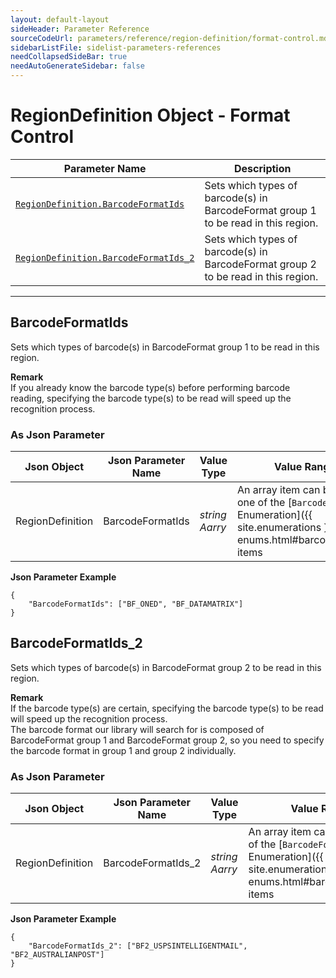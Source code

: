 ```yaml
---
layout: default-layout
sideHeader: Parameter Reference
sourceCodeUrl: parameters/reference/region-definition/format-control.md
sidebarListFile: sidelist-parameters-references
needCollapsedSideBar: true
needAutoGenerateSidebar: false
---
```



# RegionDefinition Object - Format Control

 | Parameter Name | Description |
 | -------------- | ----------- | 
 | [`RegionDefinition.BarcodeFormatIds`](#barcodeformatids) | Sets which types of barcode(s) in BarcodeFormat group 1 to be read in this region. |
 | [`RegionDefinition.BarcodeFormatIds_2`](#barcodeformatids_2) | Sets which types of barcode(s) in BarcodeFormat group 2 to be read in this region. |


---

## BarcodeFormatIds
Sets which types of barcode(s) in BarcodeFormat group 1 to be read in this region.  

**Remark**   
If you already know the barcode type(s) before performing barcode reading, specifying the barcode type(s) to be read will speed up the recognition process.

### As Json Parameter

| Json Object |	Json Parameter Name | Value Type | Value Range | Default Value |
| ----------- | ------------------- | ---------- | ----------- | ------------- |
| RegionDefinition | BarcodeFormatIds | *string Aarry* | An array item can be any one of the [`BarcodeFormat` Enumeration]({{ site.enumerations }}format-enums.html#barcodeformat) items | "BF_ALL" |

**Json Parameter Example**   
```
{
    "BarcodeFormatIds": ["BF_ONED", "BF_DATAMATRIX"]
}
```


## BarcodeFormatIds_2 
Sets which types of barcode(s) in BarcodeFormat group 2 to be read in this region.  

**Remark**   
If the barcode type(s) are certain, specifying the barcode type(s) to be read will speed up the recognition process.    
The barcode format our library will search for is composed of BarcodeFormat group 1 and BarcodeFormat group 2, so you need to specify the barcode format in group 1 and group 2 individually.

### As Json Parameter

| Json Object |	Json Parameter Name | Value Type | Value Range | Default Value |
| ----------- | ------------------- | ---------- | ----------- | ------------- |
| RegionDefinition | BarcodeFormatIds_2 | *string Aarry* | An array item can be any one of the [`BarcodeFormat_2` Enumeration]({{ site.enumerations }}format-enums.html#barcodeformat_2) items | "BF2_NULL" |

**Json Parameter Example**   
```
{
    "BarcodeFormatIds_2": ["BF2_USPSINTELLIGENTMAIL", "BF2_AUSTRALIANPOST"]
}
```
